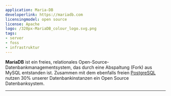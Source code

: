 ```yaml
---
application: Maria-DB
developerlink: https://mariadb.com
licensingmodel: open source
license: Apache
logo: /320px-MariaDB_colour_logo.svg.png
tags:
- server
- foss
- infrastruktur
---
```

__MariaDB__ ist ein freies, relationales Open-Source-Datenbankmanagementsystem, das durch eine Abspaltung (Fork) aus MySQL entstanden ist.
Zusammen mit dem ebenfalls freien [PostgreSQL](postgresql) nutzen 30% unserer Datenbankinstanzen ein Open Source Datenbanksystem.

---

